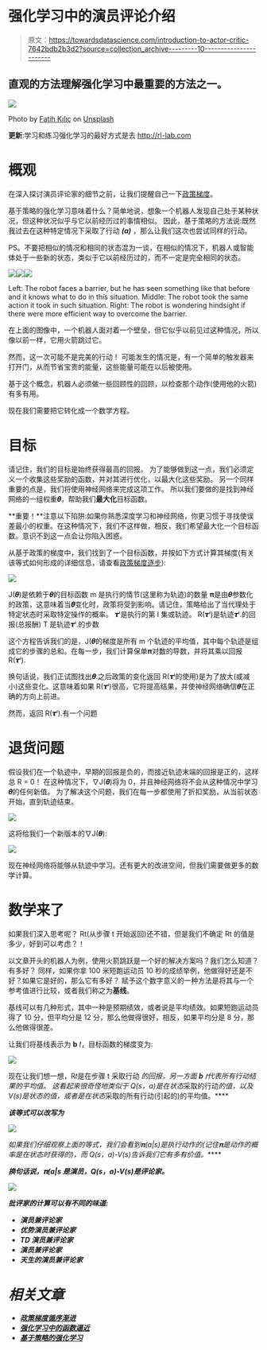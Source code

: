 # 强化学习中的演员评论介绍

> 原文：<https://towardsdatascience.com/introduction-to-actor-critic-7642bdb2b3d2?source=collection_archive---------10----------------------->

## 直观的方法理解强化学习中最重要的方法之一。

![](img/b38e2a289bca2ad03a1838320d203d5d.png)

Photo by [Fatih Kılıç](https://unsplash.com/@fatihkilic?utm_source=medium&utm_medium=referral) on [Unsplash](https://unsplash.com?utm_source=medium&utm_medium=referral)

**更新**:学习和练习强化学习的最好方式是去 http://rl-lab.com

# 概观

在深入探讨演员评论家的细节之前，让我们提醒自己一下[政策梯度](/policy-based-reinforcement-learning-the-easy-way-8de9a3356083)。

基于策略的强化学习意味着什么？简单地说，想象一个机器人发现自己处于某种状况，但这种状况似乎与它以前经历过的事情相似。
因此，基于策略的方法说:既然我过去在这种特定情况下采取了行动 ***(a)*** ，那么让我们这次也尝试同样的行动。

PS。不要把相似的情况和相同的状态混为一谈，在相似的情况下，机器人或智能体处于一些新的状态，类似于它以前经历过的，而不一定是完全相同的状态。

![](img/9cb2b98fdf4472aff54c514075a41c8e.png)![](img/ff749555f8b6f31fbb1eecb9bfd29e17.png)![](img/7f61457c7ed537fca9bd7a536b040b79.png)

Left: The robot faces a barrier, but he has seen something like that before and it knows what to do in this situation. Middle: The robot took the same action it took in such situation. Right: The robot is wondering hindsight if there were more efficient way to overcome the barrier.

在上面的图像中，一个机器人面对着一个壁垒，但它似乎以前见过这种情况，所以像以前一样，它用火箭跳过它。

然而，这一次可能不是完美的行动！
可能发生的情况是，有一个简单的触发器来打开门，从而节省宝贵的能量，这些能量可能在以后被使用。

基于这个概念，机器人必须做一些回顾性的回顾，以检查那个动作(使用他的火箭)有多有用。

现在我们需要把它转化成一个数学方程。

# 目标

请记住，我们的目标是始终获得最高的回报。
为了能够做到这一点，我们必须定义一个收集这些奖励的函数，并对其进行优化，以最大化这些奖励。
另一个同样重要的点是，我们将使用神经网络来完成这项工作。
所以我们要做的是找到神经网络的一组权重𝜽，帮助我们**最大化**目标函数。

**重要！**注意以下陷阱:如果你熟悉深度学习和神经网络，你更习惯于寻找使误差最小的权重。在这种情况下，我们不这样做，相反，我们希望最大化一个目标函数。意识不到这一点会让你陷入困惑。

从基于政策的梯度中，我们找到了一个目标函数，并按如下方式计算其梯度(有关该等式如何形成的详细信息，请查看[政策梯度逐步](/policy-gradient-step-by-step-ac34b629fd55)):

![](img/2fe96d0205f7800c0e05c1c6fe1dd424.png)

J(𝜽)是依赖于𝜽的目标函数
m 是执行的情节(这里称为轨迹)的数量
𝛑是由𝜽参数化的政策，这意味着当𝜽变化时，政策将受到影响。请记住，策略给出了当代理处于特定状态时采取特定操作的概率。
𝞽ⁱ是执行的第 I 集或轨迹。
R(𝞽ⁱ)是轨迹𝞽ⁱ.的回报(总报酬)
T 是轨迹𝞽ⁱ.的步数

这个方程告诉我们的是，J(𝜽的梯度是所有 m 个轨迹的平均值，其中每个轨迹是组成它的步骤的总和。在每一步，我们计算保单𝛑对数的导数，并将其乘以回报 R(𝞽ⁱ).

换句话说，我们正试图找出𝜽.之后政策的变化返回 R(𝞽ⁱ的使用)是为了放大(或减小)这些变化。这意味着如果 R(𝞽ⁱ)很高，它将提高结果，并使神经网络确信𝜽在正确的方向上前进。

然而，返回 R(𝞽ⁱ).有一个问题

# 退货问题

假设我们在一个轨迹中，早期的回报是负的，而接近轨迹末端的回报是正的，这样总 R = 0！
在这种情况下，∇J(𝜽)将为 0，并且神经网络将不会从这种情况中学习𝜽的任何新值。
为了解决这个问题，我们在每一步都使用了折扣奖励，从当前状态开始，直到轨迹结束。

![](img/09cbc736eaa3b2f401900378dcad1212.png)

这将给我们一个新版本的∇J(𝜽):

![](img/a13d7fbe79a716614f4fa47f0ad98c85.png)

现在神经网络将能够从轨迹中学习。还有更大的改进空间，但我们需要做更多的数学计算。

# 数学来了

如果我们深入思考呢？
Rt(从步骤 t 开始返回)还不错，但是我们不确定 Rt 的值是多少，好到可以考虑？！

以文章开头的机器人为例，使用火箭跳跃是一个好的解决方案吗？我们怎么知道？有多好？
同样，如果你拿 100 米短跑运动员 10 秒的成绩举例，他做得好还是不好？如果它是好的，那么它有多好？
赋予这个数字意义的一种方法是将其与一个参考值进行比较，或者我们称之为**基线**。

基线可以有几种形式，其中一种是预期绩效，或者说是平均绩效。如果短跑运动员得了 10 分，但平均分是 12 分，那么他做得很好，相反，如果平均分是 8 分，那么他做得很差。

让我们将基线表示为 **b** 𝑡，目标函数的梯度变为:

![](img/d548eb06b4d141743836ed8d4ae6f62e.png)

现在让我们想一想，R𝑡是在步骤 t 采取行动 *的回报，另一方面 **b** 𝑡代表所有行动结果的平均值。
这看起来很奇怪地类似于 Q(s，a)是在状态*采取的行动*的值，以及 V(s)是状态的值，或者是在状态*采取的所有行动(引起的)的平均值。****

***该等式可以改写为***

***![](img/cacbd2f284bd08f3d356c56dae0cd292.png)***

***如果我们仔细观察上面的等式，我们会看到𝛑(a|s)是执行动作的(记住𝛑是动作的概率*是在状态*时获得的)，而 Q(s，a)-V(s)告诉我们它有多有价值。*****

***换句话说，𝛑(a|s 是演员，Q(s，a)-V(s)是评论家。***

***![](img/733815c6c229ac4a14c9df1747b9b122.png)***

***批评家的计算可以有不同的味道:***

*   ***演员兼评论家***
*   ***优势演员兼评论家***
*   ***TD 演员兼评论家***
*   ***演员兼评论家***
*   ***天生的演员兼评论家***

# ***相关文章***

*   ***[政策梯度循序渐进](/policy-gradient-step-by-step-ac34b629fd55)***
*   ***[强化学习中的函数逼近](/function-approximation-in-reinforcement-learning-85a4864d566)***
*   ***[基于策略的强化学习](/policy-based-reinforcement-learning-the-easy-way-8de9a3356083)***